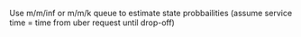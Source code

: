 Use m/m/inf or m/m/k queue to estimate state probbailities (assume service time = time from uber request until drop-off)
